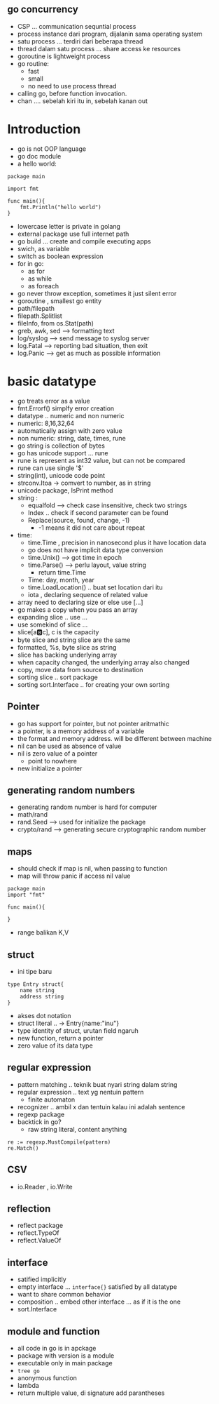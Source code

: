 ## go concurrency
- CSP ... communication sequntial process
- process instance dari program, dijalanin sama operating system
- satu process ... terdiri dari beberapa thread
- thread dalam satu process ... share access ke resources
- goroutine is lightweight process
- go routine:
    - fast
    - small
    - no need to use process thread
- calling go, before function invocation.
- chan .... sebelah kiri itu in, sebelah kanan out



# Introduction
- go is not OOP language
- go doc module
- a hello world:
```
package main

import fmt

func main(){
    fmt.Println("hello world")
}

```
- lowercase letter is private in golang
- external package use full internet path
- go build ... create and compile executing apps
- swich, as variable
- switch as boolean expression
- for in go:
    - as for
    - as while
    - as foreach
- go never throw exception, sometimes it just silent error
- goroutine , smallest go entity
- path/filepath
- filepath.Splitlist
- fileInfo, from os.Stat(path)
- greb, awk, sed --> formatting text
- log/syslog --> send message to syslog server
- log.Fatal --> reporting bad situation, then exit
- log.Panic --> get as much as possible information


# basic datatype
- go treats error as a value
- fmt.Errorf() simplfy error creation
- datatype .. numeric and non numeric
- numeric: 8,16,32,64
- automatically assign with zero value
- non numeric: string, date, times, rune
- go string is collection of bytes
- go has unicode support ... rune
- rune is represent as int32 value, but can not be compared
- rune can use single '$'
- string(int), unicode code point
- strconv.Itoa -> comvert to number, as in string
- unicode package, IsPrint method
- string :
    - equalfold --> check case insensitive, check two strings
    - Index .. check if second parameter can be found
    - Replace(source, found, change, -1)
        - -1 means it did not care about repeat
- time:
    - time.Time , precision in nanosecond plus it have location data
    - go does not have implicit data type conversion
    - time.Unix() --> got time in epoch
    - time.Parse() --> perlu layout, value string
        - return time.Time
    - Time: day, month, year
    - time.LoadLocation() .. buat set location dari itu
    - iota , declaring sequence of related value
- array need to declaring size or else use [...]
- go makes a copy when you pass an array
- expanding slice .. use ...
- use somekind of slice ...
- slice[a:b:c], c is the capacity
- byte slice and string slice are the same
- formatted, %s, byte slice as string
- slice has backing underlying array
-  when capacity changed, the underlying array also changed
- copy, move data from source to destination
- sorting slice .. sort package
- sorting sort.Interface .. for creating your own sorting


## Pointer
- go has support for pointer, but not pointer aritmathic
- a pointer, is a memory address of a variable
- the format and memory address. will be different between machine
- nil can be used as absence of value
- nil is zero value of a pointer
    - point to nowhere
- new initialize a pointer

## generating random numbers
- generating random number is hard for computer
- math/rand
- rand.Seed --> used for initialize the package
- crypto/rand --> generating secure cryptographic random number

## maps
- should check if map is nil, when passing to function
- map will throw panic if access nil value
```
package main
import "fmt"

func main(){

}
```
- range balikan K,V

## struct
- ini tipe baru
```
type Entry struct{
    name string
    address string
}
```
- akses dot notation
- struct literal .. -> Entry{name:"inu"}
- type identity of struct, urutan field ngaruh
- new function, return a pointer
- zero value of its data type

## regular expression
- pattern matching .. teknik buat nyari string dalam string
- regular expression .. text yg nentuin pattern
    - finite automaton
- recognizer .. ambil x dan tentuin kalau ini adalah sentence
- regexp package
- backtick in go?
    - raw string literal, content anything
```
re := regexp.MustCompile(pattern)
re.Match()
```

## CSV
- io.Reader , io.Write

## reflection
- reflect package
- reflect.TypeOf
- reflect.ValueOf

## interface
- satified implicitly
- empty interface ... ```interface{}``` satisfied by all datatype
- want to share common behavior
- composition .. embed other interface ... as if it is the one
- sort.Interface

## module and function
- all code in go is in apckage
- package with version is a module
- executable only in main package
- ```tree go```
- anonymous function
- lambda
- return multiple value, di signature add parantheses
